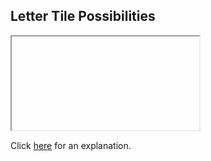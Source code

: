 ##  Letter Tile Possibilities 

<iframe></iframe>

Click [here](Explanation.md) for an explanation.

